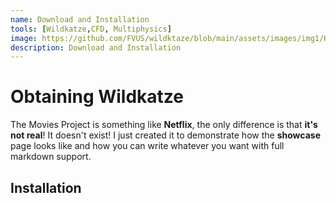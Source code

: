 ```yaml
---
name: Download and Installation
tools: [Wildkatze,CFD, Multiphysics]
image: https://github.com/FVUS/wildktaze/blob/main/assets/images/img1/HO1.jpg
description: Download and Installation
---
```


# Obtaining Wildkatze

The Movies Project is something like **Netflix**, the only difference is that **it's not real**! It doesn't exist! I just created it to demonstrate how the **showcase** page looks like and how you can write whatever you want with full markdown support.

 

## Installation

 

 
